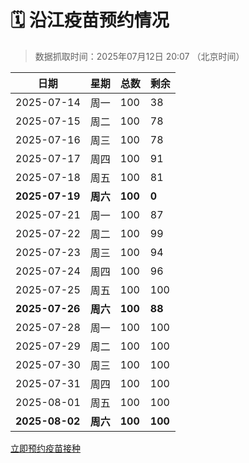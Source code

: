 # 🗓️ 沿江疫苗预约情况

> 数据抓取时间：2025年07月12日 20:07 （北京时间）

| 日期 | 星期 | 总数 | 剩余 |
|------|------|------|------|
| 2025-07-14 | 周一 | 100 | 38 |
| 2025-07-15 | 周二 | 100 | 78 |
| 2025-07-16 | 周三 | 100 | 78 |
| 2025-07-17 | 周四 | 100 | 91 |
| 2025-07-18 | 周五 | 100 | 81 |
| **2025-07-19** | **周六** | **100** | **0** |
| 2025-07-21 | 周一 | 100 | 87 |
| 2025-07-22 | 周二 | 100 | 99 |
| 2025-07-23 | 周三 | 100 | 94 |
| 2025-07-24 | 周四 | 100 | 96 |
| 2025-07-25 | 周五 | 100 | 100 |
| **2025-07-26** | **周六** | **100** | **88** |
| 2025-07-28 | 周一 | 100 | 100 |
| 2025-07-29 | 周二 | 100 | 100 |
| 2025-07-30 | 周三 | 100 | 100 |
| 2025-07-31 | 周四 | 100 | 100 |
| 2025-08-01 | 周五 | 100 | 100 |
| **2025-08-02** | **周六** | **100** | **100** |


<div class="button-container">
<a class="btn" href="http://yfzweb.ishequ.net/#/login" target="_blank">立即预约疫苗接种</a>
</div>
